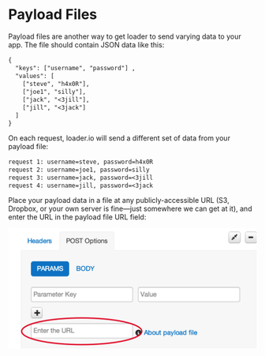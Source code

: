 # Payload Files

Payload files are another way to get loader to send varying data to your app. The file should contain JSON data like this:

    {
      "keys": ["username", "password"] ,
      "values": [
        ["steve", "h4x0R"],
        ["joe1", "silly"],
        ["jack", "<3jill"],
        ["jill", "<3jack"]
      ]
    }

On each request, loader.io will send a different set of data from your payload file:

    request 1: username=steve, password=h4x0R
    request 2: username=joe1, password=silly
    request 3: username=jack, password=<3jill
    request 4: username=jill, password=<3jack

Place your payload data in a file at any publicly-accessible URL (S3, Dropbox, or your own server is fine&mdash;just somewhere we can get at it), and enter the URL in the payload file URL field:

![Payload File URL Field][payload-url-field]

[payload-url-field]: ../img/loaderio-payload-file-url-field.png
